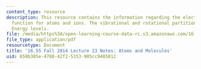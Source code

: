 ```yaml
---
content_type: resource
description: This resource contains the information regarding the electronic partition
  function for atoms and ions. The vibrational and rotational partition functions.
  Energy levels.
file: /media/https%3A/open-learning-course-data-rc.s3.amazonaws.com/16-55-ionized-gases-fall-2014/858b385e478842f25153905cc9485812_MIT16_55F14_Lecture23.pdf
file_type: application/pdf
resourcetype: Document
title: '16.55 Fall 2014 Lecture 23 Notes: Atoms and Molecules'
uid: 858b385e-4788-42f2-5153-905cc9485812
---
```


